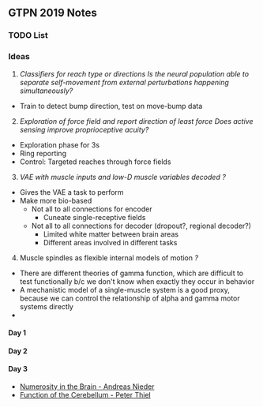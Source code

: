 ## GTPN 2019 Notes

### TODO List

### Ideas
1. *Classifiers for reach type or directions*
_Is the neural population able to separate self-movement from external perturbations happening simultaneously?_
  - Train to detect bump direction, test on move-bump data

2. *Exploration of force field and report direction of least force*
_Does active sensing improve proprioceptive acuity?_
  - Exploration phase for 3s
  - Ring reporting
  - Control: Targeted reaches through force fields

3. *VAE with muscle inputs and low-D muscle variables decoded*
_?_
  - Gives the VAE a task to perform
  - Make more bio-based
    - Not all to all connections for encoder
      - Cuneate single-receptive fields
    - Not all to all connections for decoder (dropout?, regional decoder?)
      - Limited white matter between brain areas
      - Different areas involved in different tasks

4. Muscle spindles as flexible internal models of motion
_?_
  - There are different theories of gamma function, which are difficult to test functionally b/c we don't know when exactly they occur in behavior
  - A mechanistic model of a single-muscle system is a good proxy, because we can control the relationship of alpha and gamma motor systems directly
  - 


#### Day 1

#### Day 2

#### Day 3
- [Numerosity in the Brain - Andreas Nieder](GTPN/2019-07-31-Numerosity.md)
- [Function of the Cerebellum - Peter Thiel](GTPN/2019-07-31-Cerebellum.md) 
